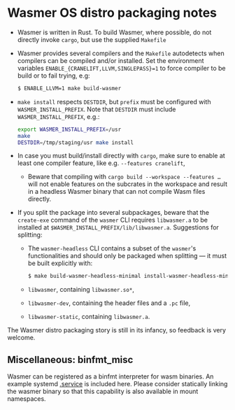 # Wasmer OS distro packaging notes

* Wasmer is written in Rust. To build Wasmer, where possible, do not
  directly invoke `cargo`, but use the supplied `Makefile`

* Wasmer provides several compilers and the `Makefile` autodetects
  when compilers can be compiled and/or installed. Set the environment
  variables `ENABLE_{CRANELIFT,LLVM,SINGLEPASS}=1` to force compiler
  to be build or to fail trying, e.g:

  ```sh
  $ ENABLE_LLVM=1 make build-wasmer
  ```

* `make install` respects `DESTDIR`, but `prefix` must be configured
  with `WASMER_INSTALL_PREFIX`. Note that `DESTDIR` must include
  `WASMER_INSTALL_PREFIX`, e.g.:

  ```sh
  export WASMER_INSTALL_PREFIX=/usr
  make
  DESTDIR=/tmp/staging/usr make install
  ```

* In case you must build/install directly with `cargo`, make sure to
  enable at least one compiler feature, like e.g. `--features
  cranelift`,

  * Beware that compiling with `cargo build --workspace --features …`
    will not enable features on the subcrates in the workspace and
    result in a headless Wasmer binary that can not compile Wasm files
    directly.

* If you split the package into several subpackages, beware that the
  `create-exe` command of the `wasmer` CLI requires `libwasmer.a` to
  be installed at `$WASMER_INSTALL_PREFIX/lib/libwasmer.a`. Suggestions for splitting:

  * The `wasmer-headless` CLI contains a subset of the `wasmer`'s functionalities
    and should only be packaged when splitting — it must be built
    explicitly with:
    
    ```sh
    $ make build-wasmer-headless-minimal install-wasmer-headless-minimal
    ```
  * `libwasmer`, containing `libwasmer.so*`,
  * `libwasmer-dev`, containing the header files and a `.pc` file,
  * `libwasmer-static`, containing `libwasmer.a`.

The Wasmer distro packaging story is still in its infancy, so feedback is very welcome.

## Miscellaneous: binfmt_misc

Wasmer can be registered as a binfmt interpreter for wasm binaries.
An example systemd [.service](./scripts/wasmer-binfmt.service.example) is included here.
Please consider statically linking the wasmer binary so that this capability is also available in mount namespaces.
